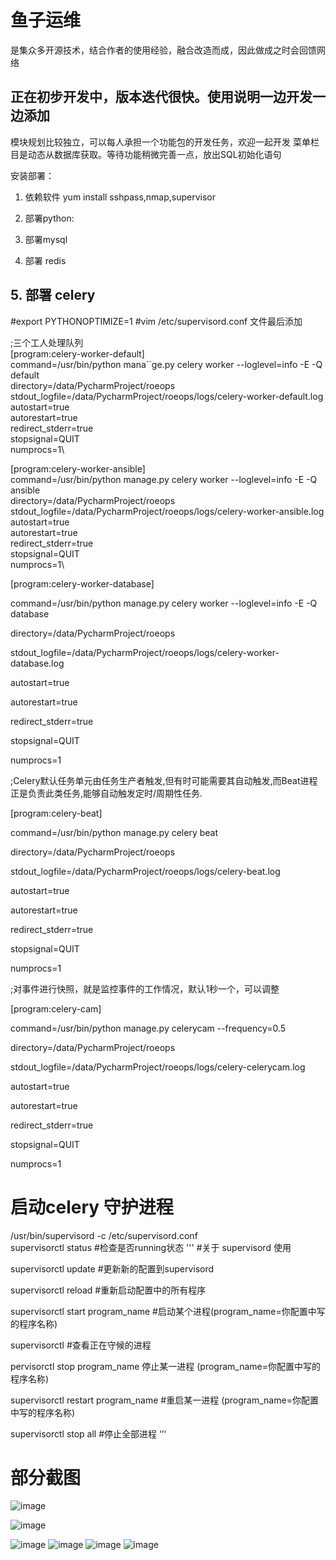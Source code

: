 # 鱼子运维
是集众多开源技术，结合作者的使用经验，融合改造而成，因此做成之时会回馈网络


## 正在初步开发中，版本迭代很快。使用说明一边开发一边添加
模块规划比较独立，可以每人承担一个功能包的开发任务，欢迎一起开发
菜单栏目是动态从数据库获取。等待功能稍微完善一点，放出SQL初始化语句




安装部署：
1. 依赖软件
yum install sshpass,nmap,supervisor

2. 部署python:

3. 部署mysql

4. 部署 redis

## 5. 部署 celery


 #export PYTHONOPTIMIZE=1
 #vim /etc/supervisord.conf
文件最后添加

;三个工人处理队列\
[program:celery-worker-default]\
command=/usr/bin/python mana``ge.py celery worker --loglevel=info -E -Q default\
directory=/data/PycharmProject/roeops\
stdout_logfile=/data/PycharmProject/roeops/logs/celery-worker-default.log\
autostart=true\
autorestart=true\
redirect_stderr=true\
stopsignal=QUIT\
numprocs=1\

[program:celery-worker-ansible]\
command=/usr/bin/python manage.py celery worker --loglevel=info -E -Q ansible\
directory=/data/PycharmProject/roeops\
stdout_logfile=/data/PycharmProject/roeops/logs/celery-worker-ansible.log\
autostart=true\
autorestart=true\
redirect_stderr=true\
stopsignal=QUIT\
numprocs=1\

[program:celery-worker-database]

command=/usr/bin/python manage.py celery worker --loglevel=info -E -Q database

directory=/data/PycharmProject/roeops

stdout_logfile=/data/PycharmProject/roeops/logs/celery-worker-database.log

autostart=true

autorestart=true

redirect_stderr=true

stopsignal=QUIT

numprocs=1

;Celery默认任务单元由任务生产者触发,但有时可能需要其自动触发,而Beat进程正是负责此类任务,能够自动触发定时/周期性任务.

[program:celery-beat]

command=/usr/bin/python manage.py celery beat

directory=/data/PycharmProject/roeops

stdout_logfile=/data/PycharmProject/roeops/logs/celery-beat.log

autostart=true

autorestart=true

redirect_stderr=true

stopsignal=QUIT

numprocs=1

;对事件进行快照，就是监控事件的工作情况，默认1秒一个，可以调整

[program:celery-cam]

command=/usr/bin/python manage.py celerycam --frequency=0.5

directory=/data/PycharmProject/roeops

stdout_logfile=/data/PycharmProject/roeops/logs/celery-celerycam.log

autostart=true

autorestart=true

redirect_stderr=true

stopsignal=QUIT

numprocs=1


# 启动celery 守护进程

/usr/bin/supervisord -c /etc/supervisord.conf\
supervisorctl status #检查是否running状态
'''
#关于 supervisord 使用


supervisorctl update #更新新的配置到supervisord

supervisorctl reload #重新启动配置中的所有程序

supervisorctl start program_name #启动某个进程(program_name=你配置中写的程序名称)

supervisorctl #查看正在守候的进程

pervisorctl stop program_name 停止某一进程 (program_name=你配置中写的程序名称)

supervisorctl restart program_name #重启某一进程 (program_name=你配置中写的程序名称)

supervisorctl stop all #停止全部进程
‘’‘
# 部分截图

![image](https://github.com/qingduyu/roe/blob/master/demo_image/login3.gif)


![image](https://github.com/qingduyu/roe/blob/master/demo_image/demo1.jpg)

![image](https://github.com/qingduyu/roe/blob/master/demo_image/demo2.jpg)
![image](https://github.com/qingduyu/roe/blob/master/demo_image/demo3.jpg)
![image](https://github.com/qingduyu/roe/blob/master/demo_image/demo4.png)
![image](https://github.com/qingduyu/roe/blob/master/demo_image/demo5.jpg)